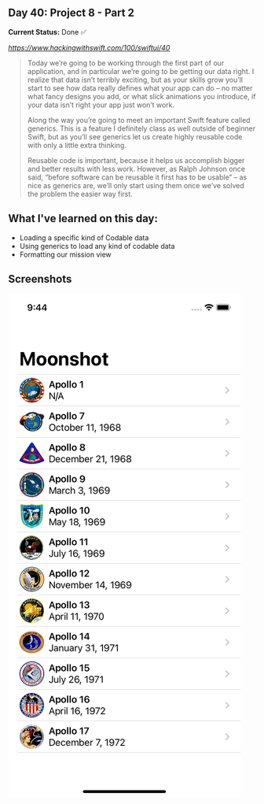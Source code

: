 

## Day 40: Project 8 - Part 2

**Current Status:**  Done ✅

*https://www.hackingwithswift.com/100/swiftui/40*


> Today we’re going to be working through the first part of our application, and in particular we’re going to be getting our data right. I realize that data isn’t terribly exciting, but as your skills grow you’ll start to see how data really defines what your app can do – no matter what fancy designs you add, or what slick animations you introduce, if your data isn’t right your app just won’t work.
>
>Along the way you’re going to meet an important Swift feature called generics. This is a feature I definitely class as well outside of beginner Swift, but as you’ll see generics let us create highly reusable code with only a little extra thinking.
>
>Reusable code is important, because it helps us accomplish bigger and better results with less work. However, as Ralph Johnson once said, “before software can be reusable it first has to be usable” – as nice as generics are, we’ll only start using them once we’ve solved the problem the easier way first.


## What I've learned on this day:
- Loading a specific kind of Codable data
- Using generics to load any kind of codable data
- Formatting our mission view



## Screenshots
![App-Screenshot](documentation/1.png)
